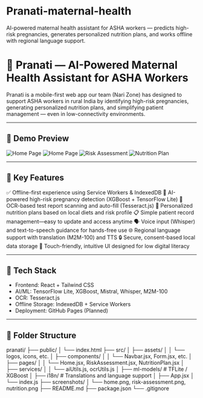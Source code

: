 # Pranati-maternal-health
AI-powered maternal health assistant for ASHA workers — predicts high-risk pregnancies, generates personalized nutrition plans, and works offline with regional language support.

# 🌸 Pranati — AI-Powered Maternal Health Assistant for ASHA Workers

Pranati is a mobile-first web app our team (Nari Zone) has designed to support ASHA workers in rural India by identifying high-risk pregnancies, generating personalized nutrition plans, and simplifying patient management — even in low-connectivity environments.

---

## 📸 Demo Preview

![Home Page](./screenshots/home1.png)
![Home Page](./screenshots/home2.png)
![Risk Assessment](./screenshots/risk-assessment.png)
![Nutrition Plan](./screenshots/nutrition.png)

---

## 🧠 Key Features
✅ Offline-first experience using Service Workers & IndexedDB
🎯 AI-powered high-risk pregnancy detection (XGBoost + TensorFlow Lite)
🧾 OCR-based test report scanning and auto-fill (Tesseract.js)
🍲 Personalized nutrition plans based on local diets and risk profile
📋 Simple patient record management—easy to update and access anytime
🗣️ Voice input (Whisper) and text-to-speech guidance for hands-free use
🌐 Regional language support with translation (M2M-100) and TTS
🔒 Secure, consent-based local data storage
📲 Touch-friendly, intuitive UI designed for low digital literacy

---

## 🧰 Tech Stack

- Frontend: React + Tailwind CSS
- AI/ML: TensorFlow Lite, XGBoost, Mistral, Whisper, M2M-100
- OCR: Tesseract.js
- Offline Storage: IndexedDB + Service Workers
- Deployment: GitHub Pages (Planned)

---

## 📁 Folder Structure
pranati/
├── public/
│   └── index.html
├── src/
│   ├── assets/
│   │   └── logos, icons, etc.
│   ├── components/
│   │   └── Navbar.jsx, Form.jsx, etc.
│   ├── pages/
│   │   └── Home.jsx, RiskAssessment.jsx, NutritionPlan.jsx
│   ├── services/
│   │   └── aiUtils.js, ocrUtils.js
│   ├── ml-models/             # TFLite / XGBoost
│   ├── i18n/                  # Translations and language support
│   ├── App.jsx
│   └── index.js
├── screenshots/
│   └── home.png, risk-assessment.png, nutrition.png
├── README.md
├── package.json
└── .gitignore



